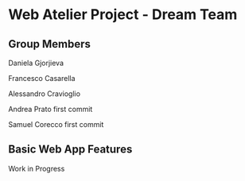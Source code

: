 # Web Atelier Project - Dream Team

## Group Members

Daniela Gjorjieva

Francesco Casarella

Alessandro Cravioglio

Andrea Prato first commit

Samuel Corecco first commit

## Basic Web App Features

Work in Progress
